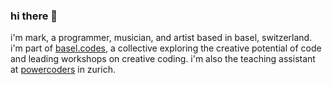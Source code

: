 ### hi there 👋

i'm mark, a programmer, musician, and artist based in basel, switzerland. i'm part of [basel.codes](www.basel.codes), a collective exploring the creative potential of code and leading workshops on creative coding. i'm also the teaching assistant at [powercoders](https://powercoders.org) in zurich.
